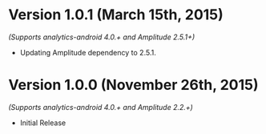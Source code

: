 
Version 1.0.1 (March 15th, 2015)
==============================
*(Supports analytics-android 4.0.+ and Amplitude 2.5.1+)*

  * Updating Amplitude dependency to 2.5.1.


Version 1.0.0 (November 26th, 2015)
==============================
*(Supports analytics-android 4.0.+ and Amplitude 2.2.+)*

  * Initial Release
